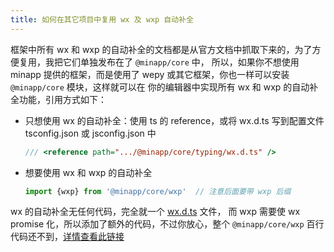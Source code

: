 ```yaml
---
title: 如何在其它项目中复用 wx 及 wxp 自动补全
---
```


框架中所有 wx 和 wxp 的自动补全的文档都是从官方文档中抓取下来的，为了方便复用，我把它们单独发布在了 `@minapp/core` 中，
所以，如果你不想使用 minapp 提供的框架，而是使用了 wepy 或其它框架，你也一样可以安装 `@minapp/core` 模块，这样就可以在
你的编辑器中实现所有 wx 和 wxp 的自动补全功能，引用方式如下：


* 只想使用 wx 的自动补全：使用 ts 的 reference，或将 wx.d.ts 写到配置文件 tsconfig.json 或 jsconfig.json 中

  ```ts
  /// <reference path=".../@minapp/core/typing/wx.d.ts" />
  ```

* 想要使用 wx 和 wxp 的自动补全

  ```js
  import {wxp} from '@minapp/core/wxp'  // 注意后面要带 wxp 后缀
  ```

wx 的自动补全无任何代码，完全就一个 [wx.d.ts](https://github.com/qiu8310/minapp/blob/master/packages/minapp-generator/gen/api/wx.d.ts) 文件，
而 wxp 需要使 wx promise 化，所以添加了额外的代码，不过你放心，整个 `@minapp/core/wxp` 百行代码还不到，[详情查看此链接](https://github.com/qiu8310/minapp/blob/master/packages/minapp-core/src/index.ts)
